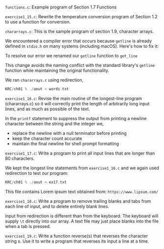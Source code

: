 `functions.c`: Example program of Section 1.7 Functions

`exercise1_15.c`: Rewrite the temperature conversion program of Section 1.2 to use a function for conversion.

`chararrays.c`: This is the sample program of section 1.9, character arrays.

We encountered a compiler error that occurs because `getline` is already defined in `stdio.h` 
on many systems (including macOS). Here's how to fix it:

To resolve our error we renamed our `getline` function to `get_line`

This change avoids the naming conflict with the standard library's `getline` function while 
maintaining the original functionality.

We ran `chararrays.c` using redirection,

```c
KRC/ch01 % ./aout < words.txt 
```

`exercise1_16.c`: Revise the main routine of the longest-line program (chararrays.c) so it will
correctly print the length of arbitrarily long input lines, and as much as possible of the text.

In the  `printf` statement to suppress the output from printing a newline character between 
the string and the integer we,
 - replace the newline with a null terminator before printing
 - keep the character count accurate
 - maintain the final newline for shell prompt formatting
 
`exercise1_17.c`: Write a program to print all input lines that are longer than 80 characters.

We kept the longest line statements from `exercise1_16.c` and we again used redirection to 
test our program:

```c
KRC/ch01 % ./aout < ex17.txt 
```

This file contains Lorem ipsum text obtained from: `https://www.lipsum.com/`


`exercise1_18.c`: Write a program to remove trailing blanks and tabs from each line of input, 
and to delete entirely blank lines.

Input from redirection is different than from the keyboard.  The keyboard will supply `\t`
directly into our array.  A text file may just place blanks into the file when a tab is
pressed.

`exercise1_19.c`: Write a function reverse(s) that reverses the character string s.
Use it to write a program that reverses its input a line at a time.
